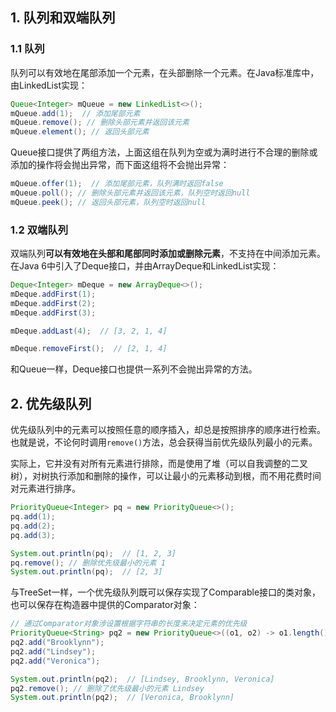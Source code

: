 ## 1. 队列和双端队列

### 1.1 队列

队列可以有效地在尾部添加一个元素，在头部删除一个元素。在Java标准库中，由LinkedList实现：

```java
Queue<Integer> mQueue = new LinkedList<>();
mQueue.add(1);  // 添加尾部元素
mQueue.remove(); // 删除头部元素并返回该元素
mQueue.element(); // 返回头部元素
```

Queue接口提供了两组方法，上面这组在队列为空或为满时进行不合理的删除或添加的操作将会抛出异常，而下面这组将不会抛出异常：

```java
mQueue.offer(1);  // 添加尾部元素，队列满时返回false
mQueue.poll(); // 删除头部元素并返回该元素，队列空时返回null
mQueue.peek(); // 返回头部元素，队列空时返回null
```

### 1.2 双端队列

双端队列**可以有效地在头部和尾部同时添加或删除元素**，不支持在中间添加元素。在Java 6中引入了Deque接口，并由ArrayDeque和LinkedList实现：

```java
Deque<Integer> mDeque = new ArrayDeque<>();
mDeque.addFirst(1);
mDeque.addFirst(2);
mDeque.addFirst(3);

mDeque.addLast(4);  // [3, 2, 1, 4]

mDeque.removeFirst();  // [2, 1, 4]
```

和Queue一样，Deque接口也提供一系列不会抛出异常的方法。

## 2. 优先级队列

优先级队列中的元素可以按照任意的顺序插入，却总是按照排序的顺序进行检索。也就是说，不论何时调用`remove()`方法，总会获得当前优先级队列最小的元素。

实际上，它并没有对所有元素进行排除，而是使用了堆（可以自我调整的二叉树），对树执行添加和删除的操作，可以让最小的元素移动到根，而不用花费时间对元素进行排序。

```java
PriorityQueue<Integer> pq = new PriorityQueue<>();
pq.add(1);
pq.add(2);
pq.add(3);

System.out.println(pq);  // [1, 2, 3]
pq.remove(); // 删除优先级最小的元素 1
System.out.println(pq);  // [2, 3]
```

与TreeSet一样，一个优先级队列既可以保存实现了Comparable接口的类对象，也可以保存在构造器中提供的Comparator对象：

```java
// 通过Comparator对象涉设置根据字符串的长度来决定元素的优先级
PriorityQueue<String> pq2 = new PriorityQueue<>((o1, o2) -> o1.length() - o2.length());
pq2.add("Brooklynn");
pq2.add("Lindsey");
pq2.add("Veronica");

System.out.println(pq2);  // [Lindsey, Brooklynn, Veronica]
pq2.remove(); // 删除了优先级最小的元素 Lindsey
System.out.println(pq2);  // [Veronica, Brooklynn]
```

